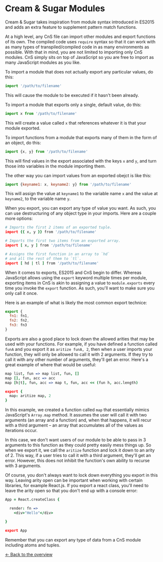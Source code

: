 # Cream & Sugar Modules

Cream & Sugar takes inspiration from module syntax introduced in ES2015 and adds an extra feature to supplement pattern match functions.

At a high level, any CnS file can import other modules and export functions of its own. The compiled code uses `require` syntax so that it can work with as many types of transpiled/compiled code in as many environments as possible. With that in mind, you are not limited to importing only CnS modules. CnS simply sits on top of JavaScript so you are free to import as many JavaScript modules as you like.

To import a module that does not actually export any particular values, do this:

```javascript
import '/path/to/filename'
```

This will cause the module to be executed if it hasn't been already.

To import a module that exports only a single, default value, do this:

```javascript
import x from '/path/to/filename'
```

This will create a value called `x` that references whatever it is that your module exported.

To import functions from a module that exports many of them in the form of an object, do this:

```javascript
import {x, y} from '/path/to/filename'
```

This will find values in the export associated with the keys `x` and `y`, and turn those into variables
in the module importing them.

The other way you can import values from an exported obejct is like this:

```javascript
import {keyname1: x, keyname2: y} from '/path/to/filename'
```

This will assign the value at `keyname1` to the variable name `x` and the value at `keyname2`, to the variable name `y`.

When you export, you can export any type of value you want. As such, you can use destructuring of any object type in your imports. Here are a couple more options:

```coffeescript
# Imports the first 2 items of an exported tuple.
import {{ x, y }} from '/path/to/filename'

# Imports the first two items from an exported array.
import [ x, y ] from '/path/to/filename'

# Assigns the first function in an array to `hd`
# and all the rest of them to `tl`.
import [ hd | tl ] from '/path/to/filename'
```


When it comes to exports, ES2015 and CnS begin to differ. Whereas JavaScript allows using the `export` keyword multiple times per module, exporting items in CnS is akin to assigning a value to `module.exports` every time you invoke the `export` function. As such, you'll want to make sure you only call it once.

Here is an example of what is likely the most common export technice:

```javascript
export {
  fn1: fn1,
  fn2: fn2,
  fn3: fn3
}
```

Exports are also a good place to lock down the allowed arities that may be used with your functions. For example, if you have defined a function called `funA` and you export it as `aritize funA, 2`, then when a user imports your function, they will only be allowed to call it with 2 arguments. If they try to call it with any other number of arguments, they'll get an error. Here's a great example of where that would be useful:

```coffeescript
map list, fun => map list, fun, []
map [], fun, acc => acc
map [h|t], fun, acc => map t, fun, acc << (fun h, acc.length)

export {
  map: aritize map, 2
}

```

In this example, we created a function called `map` that essentially mimics JavaScript's `Array.map` method. It assumes the user will call it with two arguments (an array and a function) and, when that happens, it will recur with a third argument – an array that accumulates all of the values as iterations occur.

In this case, we don't want users of our module to be able to pass in 3 arguments to this function as they could pretty easily mess things up. So when we export it, we call the `aritize` function and lock it down to an arity of 2. This way, if a user tries to call it with a third argument, they'll get an error. However, this does not inhibit the function's own ability to recurse with 3 arguments.

Of course, you don't always want to lock down everything you export in this way. Leaving arity open can be important when working with certain libraries, for example React.js. If you export a react class, you'll need to leave the arity open so that you don't end up with a console error:

```coffeescript
App = React.createClass {

  render: fn =>
    <div>"Hello"</div>

}

export App
```

Remember that you can export any type of data from a CnS module including atoms and tuples.

[<- Back to the overview](overview.md)
